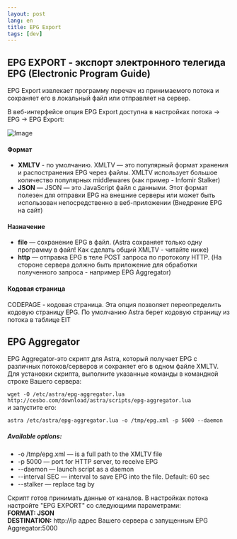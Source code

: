 ```yaml
---
layout: post
lang: en
title: EPG Export
tags: [dev]
---
```


## EPG EXPORT - экспорт электронного телегида EPG (Electronic Program Guide)  
EPG Export извлекает программу перечач из принимаемого потока и сохраняет его в локальный файл или отправляет на сервер.  
<!-- more -->

В веб-интерфейсе опция EPG Export доступна в настройках потока → EPG → EPG Export:

![Image](https://cesbo.com/wiki/_media/5.64/5.64-epg-export.png?w=400&tok=9310a2)	

#### Формат

- **XMLTV** - по умолчанию. XMLTV — это популярный формат хранения и распостранения EPG через файлы. XMLTV использует большое количество популярных middlewares (как пример - Infomir Stalker)
- **JSON** — JSON — это JavaScript файл с данными. Этот формат полезен для отправки EPG на внешние серверы или может быть использован непосредственно в веб-приложении (Внедрение EPG на сайт)  

#### Назначение

- **file** — сохранение EPG в файл. (Astra сохраняет только одну программу в файл! Как сделать общий XMLTV - читайте ниже)
- **http** — отправка EPG в теле POST запроса по протоколу HTTP. (На стороне сервера должно быть приложение для обработки полученного запроса - например EPG Aggregator)  

#### Кодовая страница

CODEPAGE - кодовая страница. Эта опция позволяет переопределить кодовую страницу EPG. По умолчанию Astra берет кодовую страницу из потока в таблице EIT

## EPG Aggregator

EPG Aggregator-это скрипт для Astra, который получает EPG с различных потоков/серверов и сохраняет его в одном файле XMLTV.  
Для установки скрипта, выполните указанные команды в командной строке Вашего сервера:  

`wget -O /etc/astra/epg-aggregator.lua http://cesbo.com/download/astra/scripts/epg-aggregator.lua`  
и запустите его: 

`astra /etc/astra/epg-aggregator.lua -o /tmp/epg.xml -p 5000 --daemon`

##### Available options:
- -o /tmp/epg.xml — is a full path to the XMLTV file
- -p 5000 — port for HTTP server, to receive EPG
- --daemon — launch script as a daemon
- --interval SEC — interval to save EPG into the file. Default: 60 sec
- --stalker — replace <sub-title> tag by <desc>
	
Скрипт готов принимать данные от каналов. В настройках потока настройте "EPG EXPORT" со следующими параметрами:   
**FORMAT: JSON**   
**DESTINATION:** http://ip адрес Вашего сервера с запущенным EPG Aggregator:5000   